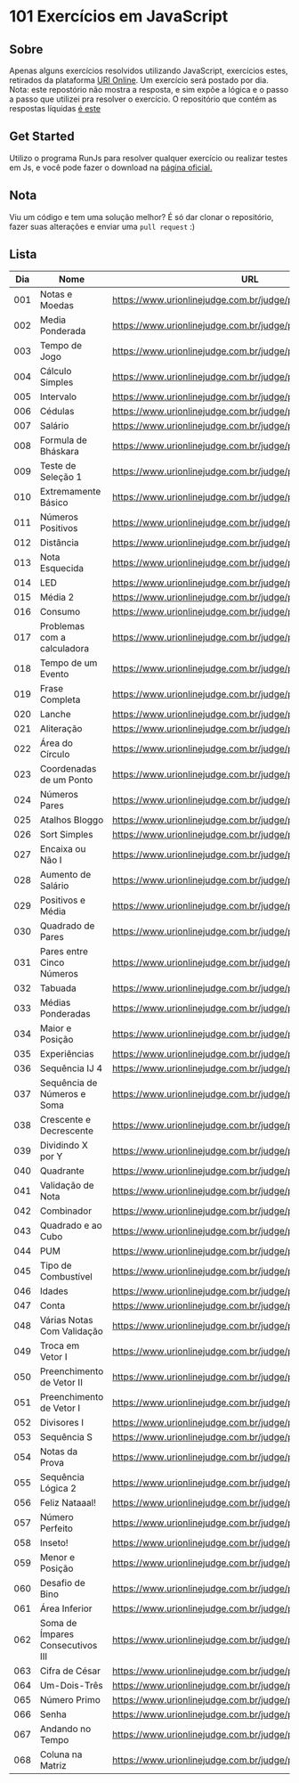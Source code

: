 # 101 Exercícios em JavaScript

## Sobre
Apenas alguns exercícios resolvidos utilizando JavaScript, exercícios estes, retirados da plataforma [URI Online](https://www.urionlinejudge.com.br/). Um exercício será postado por dia. 
Nota: este repostório não mostra a resposta, e sim expõe a lógica e o passo a passo que utilizei pra resolver o exercício. O repositório que contém as respostas líquidas [é este](https://github.com/LaksCastro/uri-online-solutions)

## Get Started
Utilizo o programa RunJs para resolver qualquer exercício ou realizar testes em Js, e você pode fazer o download na [página oficial.](https://runjs.dev/)

## Nota
Viu um código e tem uma solução melhor? É só dar clonar o repositório, fazer suas alterações e enviar uma `pull request` :)

## Lista
<table>
   <thead>
      <tr>
         <th>Dia</th>
         <th>Nome</th>
         <th>URL</th>
         <th>Tempo/Minutos</th>
         <th>ID</th>
      </tr>
   </thead>
   <tbody>
      <tr>
         <td>001</td>
         <td>Notas e Moedas</td>
         <td><a href="https://www.urionlinejudge.com.br/judge/pt/problems/view/1021">https://www.urionlinejudge.com.br/judge/pt/problems/view/1021</a></td>
         <td>120</td>
         <td>1021</td>
      </tr>
      <tr>
         <td>002</td>
         <td>Media Ponderada</td>
         <td><a href="https://www.urionlinejudge.com.br/judge/pt/problems/view/1040">https://www.urionlinejudge.com.br/judge/pt/problems/view/1040</a></td>
         <td>120</td>
         <td>1040</td>
      </tr>
      <tr>
         <td>003</td>
         <td>Tempo de Jogo</td>
         <td><a href="https://www.urionlinejudge.com.br/judge/pt/problems/view/1047">https://www.urionlinejudge.com.br/judge/pt/problems/view/1047</a></td>
         <td>60</td>
         <td>1047</td>
      </tr>
      <tr>
         <td>004</td>
         <td>Cálculo Simples</td>
         <td><a href="https://www.urionlinejudge.com.br/judge/pt/problems/view/1010">https://www.urionlinejudge.com.br/judge/pt/problems/view/1010</a></td>
         <td>10</td>
         <td>1010</td>
      </tr>
      <tr>
         <td>005</td>
         <td>Intervalo</td>
         <td><a href="https://www.urionlinejudge.com.br/judge/pt/problems/view/1037">https://www.urionlinejudge.com.br/judge/pt/problems/view/1037</a></td>
         <td>15</td>
         <td>1037</td>
      </tr>
      <tr>
         <td>006</td>
         <td>Cédulas</td>
         <td><a href="https://www.urionlinejudge.com.br/judge/pt/problems/view/1018">https://www.urionlinejudge.com.br/judge/pt/problems/view/1018</a></td>
         <td>10</td>
         <td>1018</td>
      </tr>
      <tr>
         <td>007</td>
         <td>Salário</td>
         <td><a href="https://www.urionlinejudge.com.br/judge/pt/problems/view/1008">https://www.urionlinejudge.com.br/judge/pt/problems/view/1008</a></td>
         <td>15</td>
         <td>1008</td>
      </tr>
      <tr>
         <td>008</td>
         <td>Formula de Bháskara</td>
         <td><a href="https://www.urionlinejudge.com.br/judge/pt/problems/view/1036">https://www.urionlinejudge.com.br/judge/pt/problems/view/1036</a></td>
         <td>15</td>
         <td>1036</td>
      </tr>
      <tr>
         <td>009</td>
         <td>Teste de Seleção 1</td>
         <td><a href="https://www.urionlinejudge.com.br/judge/pt/problems/view/1035">https://www.urionlinejudge.com.br/judge/pt/problems/view/1035</a></td>
         <td>20</td>
         <td>1035</td>
      </tr>
      <tr>
         <td>010</td>
         <td>Extremamente Básico</td>
         <td><a href="https://www.urionlinejudge.com.br/judge/pt/problems/view/1001">https://www.urionlinejudge.com.br/judge/pt/problems/view/1001</a></td>
         <td>3</td>
         <td>1001</td>
      </tr>
      <tr>
         <td>011</td>
         <td>Números Positivos</td>
         <td><a href="https://www.urionlinejudge.com.br/judge/pt/problems/view/1060">https://www.urionlinejudge.com.br/judge/pt/problems/view/1060</a></td>
         <td>7</td>
         <td>1060</td>
      </tr>
      <tr>
         <td>012</td>
         <td>Distância</td>
         <td><a href="https://www.urionlinejudge.com.br/judge/pt/problems/view/1016">https://www.urionlinejudge.com.br/judge/pt/problems/view/1016</a></td>
         <td>2</td>
         <td>1016</td>
      </tr>
      <tr>
         <td>013</td>
         <td>Nota Esquecida</td>
         <td><a href="https://www.urionlinejudge.com.br/judge/pt/problems/view/3055">https://www.urionlinejudge.com.br/judge/pt/problems/view/3055</a></td>
         <td>5</td>
         <td>3055</td>
      </tr>
      <tr>
         <td>014</td>
         <td>LED</td>
         <td><a href="https://www.urionlinejudge.com.br/judge/pt/problems/view/1168">https://www.urionlinejudge.com.br/judge/pt/problems/view/1168</a></td>
         <td>15</td>
         <td>1168</td>
      </tr>
      <tr>
         <td>015</td>
         <td>Média 2</td>
         <td><a href="https://www.urionlinejudge.com.br/judge/pt/problems/view/1006">https://www.urionlinejudge.com.br/judge/pt/problems/view/1006</a></td>
         <td>4</td>
         <td>1006</td>
      </tr>
      <tr>
         <td>016</td>
         <td>Consumo</td>
         <td><a href="https://www.urionlinejudge.com.br/judge/pt/problems/view/1014">https://www.urionlinejudge.com.br/judge/pt/problems/view/1014</a></td>
         <td>2</td>
         <td>1014</td>
      </tr>
      <tr>
         <td>017</td>
         <td>Problemas com a calculadora</td>
         <td><a href="https://www.urionlinejudge.com.br/judge/pt/problems/view/2694">https://www.urionlinejudge.com.br/judge/pt/problems/view/2694</a></td>
         <td>10</td>
         <td>2694</td>
      </tr>
      <tr>
         <td>018</td>
         <td>Tempo de um Evento</td>
         <td><a href="https://www.urionlinejudge.com.br/judge/pt/problems/view/1061">https://www.urionlinejudge.com.br/judge/pt/problems/view/1061</a></td>
         <td>15</td>
         <td>1061</td>
      </tr>
      <tr>
         <td>019</td>
         <td>Frase Completa</td>
         <td><a href="https://www.urionlinejudge.com.br/judge/pt/problems/view/1551">https://www.urionlinejudge.com.br/judge/pt/problems/view/1551</a></td>
         <td>15</td>
         <td>1551</td>
      </tr>
      <tr>
         <td>020</td>
         <td>Lanche</td>
         <td><a href="https://www.urionlinejudge.com.br/judge/pt/problems/view/1038">https://www.urionlinejudge.com.br/judge/pt/problems/view/1038</a></td>
         <td>5</td>
         <td>1038</td>
      </tr>
      <tr>
         <td>021</td>
         <td>Aliteração</td>
         <td><a href="https://www.urionlinejudge.com.br/judge/pt/problems/view/1263">https://www.urionlinejudge.com.br/judge/pt/problems/view/1263</a></td>
         <td>20</td>
         <td>1263</td>
      </tr>
      <tr>
         <td>022</td>
         <td>Área do Círculo</td>
         <td><a href="https://www.urionlinejudge.com.br/judge/pt/problems/view/1002">https://www.urionlinejudge.com.br/judge/pt/problems/view/1002</a></td>
         <td>5</td>
         <td>1002</td>
      </tr>
      <tr>
         <td>023</td>
         <td>Coordenadas de um Ponto</td>
         <td><a href="https://www.urionlinejudge.com.br/judge/pt/problems/view/1041">https://www.urionlinejudge.com.br/judge/pt/problems/view/1041</a></td>
         <td>10</td>
         <td>1041</td>
      </tr>
      <tr>
         <td>024</td>
         <td>Números Pares</td>
         <td><a href="https://www.urionlinejudge.com.br/judge/pt/problems/view/1059">https://www.urionlinejudge.com.br/judge/pt/problems/view/1059</a></td>
         <td>1</td>
         <td>1059</td>
      </tr>
      <tr>
         <td>025</td>
         <td>Atalhos Bloggo</td>
         <td><a href="https://www.urionlinejudge.com.br/judge/pt/problems/view/1239">https://www.urionlinejudge.com.br/judge/pt/problems/view/1239</a></td>
         <td>60</td>
         <td>1239</td>
      </tr>
      <tr>
         <td>026</td>
         <td>Sort Simples</td>
         <td><a href="https://www.urionlinejudge.com.br/judge/pt/problems/view/1042">https://www.urionlinejudge.com.br/judge/pt/problems/view/1042</a></td>
         <td>10</td>
         <td>1042</td>
      </tr>
      <tr>
         <td>027</td>
         <td>Encaixa ou Não I</td>
         <td><a href="https://www.urionlinejudge.com.br/judge/pt/problems/view/1240">https://www.urionlinejudge.com.br/judge/pt/problems/view/1240</a></td>
         <td>10</td>
         <td>1240</td>
      </tr>
      <tr>
         <td>028</td>
         <td>Aumento de Salário</td>
         <td><a href="https://www.urionlinejudge.com.br/judge/pt/problems/view/1048">https://www.urionlinejudge.com.br/judge/pt/problems/view/1048</a></td>
         <td>5</td>
         <td>1048</td>
      </tr>
      <tr>
         <td>029</td>
         <td>Positivos e Média</td>
         <td><a href="https://www.urionlinejudge.com.br/judge/pt/problems/view/1064">https://www.urionlinejudge.com.br/judge/pt/problems/view/1064</a></td>
         <td>10</td>
         <td>1064</td>
      </tr>
      <tr>
         <td>030</td>
         <td>Quadrado de Pares</td>
         <td><a href="https://www.urionlinejudge.com.br/judge/pt/problems/view/1073">https://www.urionlinejudge.com.br/judge/pt/problems/view/1073</a></td>
         <td>8</td>
         <td>1073</td>
      </tr>
      <tr>
         <td>031</td>
         <td>Pares entre Cinco Números</td>
         <td><a href="https://www.urionlinejudge.com.br/judge/pt/problems/view/1065">https://www.urionlinejudge.com.br/judge/pt/problems/view/1065</a></td>
         <td>2</td>
         <td>1065</td>
      </tr>
      <tr>
         <td>032</td>
         <td>Tabuada</td>
         <td><a href="https://www.urionlinejudge.com.br/judge/pt/problems/view/1078">https://www.urionlinejudge.com.br/judge/pt/problems/view/1078</a></td>
         <td>1</td>
         <td>1078</td>
      </tr>
      <tr>
         <td>033</td>
         <td>Médias Ponderadas</td>
         <td><a href="https://www.urionlinejudge.com.br/judge/pt/problems/view/1079">https://www.urionlinejudge.com.br/judge/pt/problems/view/1079</a></td>
         <td>5</td>
         <td>1079</td>
      </tr>
      <tr>
         <td>034</td>
         <td>Maior e Posição</td>
         <td><a href="https://www.urionlinejudge.com.br/judge/pt/problems/view/1080">https://www.urionlinejudge.com.br/judge/pt/problems/view/1080</a></td>
         <td>2</td>
         <td>1080</td>
      </tr>
      <tr>
         <td>035</td>
         <td>Experiências</td>
         <td><a href="https://www.urionlinejudge.com.br/judge/pt/problems/view/1094">https://www.urionlinejudge.com.br/judge/pt/problems/view/1094</a></td>
         <td>15</td>
         <td>1094</td>
      </tr>
      <tr>
         <td>036</td>
         <td>Sequência IJ 4</td>
         <td><a href="https://www.urionlinejudge.com.br/judge/pt/problems/view/1098">https://www.urionlinejudge.com.br/judge/pt/problems/view/1098</a></td>
         <td>3</td>
         <td>1098</td>
      </tr>
      <tr>
         <td>037</td>
         <td>Sequência de Números e Soma</td>
         <td><a href="https://www.urionlinejudge.com.br/judge/pt/problems/view/1101">https://www.urionlinejudge.com.br/judge/pt/problems/view/1101</a></td>
         <td>8</td>
         <td>1101</td>
      </tr>
      <tr>
         <td>038</td>
         <td>Crescente e Decrescente</td>
         <td><a href="https://www.urionlinejudge.com.br/judge/pt/problems/view/1113">https://www.urionlinejudge.com.br/judge/pt/problems/view/1113</a></td>
         <td>4</td>
         <td>1113</td>
      </tr>
      <tr>
         <td>039</td>
         <td>Dividindo X por Y</td>
         <td><a href="https://www.urionlinejudge.com.br/judge/pt/problems/view/1116">https://www.urionlinejudge.com.br/judge/pt/problems/view/1116</a></td>
         <td>10</td>
         <td>1116</td>
      </tr>
      <tr>
         <td>040</td>
         <td>Quadrante</td>
         <td><a href="https://www.urionlinejudge.com.br/judge/pt/problems/view/1115">https://www.urionlinejudge.com.br/judge/pt/problems/view/1115</a></td>
         <td>3</td>
         <td>1115</td>
      </tr>
      <tr>
         <td>041</td>
         <td>Validação de Nota</td>
         <td><a href="https://www.urionlinejudge.com.br/judge/pt/problems/view/1117">https://www.urionlinejudge.com.br/judge/pt/problems/view/1117</a></td>
         <td>5</td>
         <td>1117</td>
      </tr>
      <tr>
         <td>042</td>
         <td>Combinador</td>
         <td><a href="https://www.urionlinejudge.com.br/judge/pt/problems/view/1238">https://www.urionlinejudge.com.br/judge/pt/problems/view/1238</a></td>
         <td>10</td>
         <td>1238</td>
      </tr>
      <tr>
         <td>043</td>
         <td>Quadrado e ao Cubo</td>
         <td><a href="https://www.urionlinejudge.com.br/judge/pt/problems/view/1143">https://www.urionlinejudge.com.br/judge/pt/problems/view/1143</a></td>
         <td>3</td>
         <td>1143</td>
      </tr>
      <tr>
         <td>044</td>
         <td>PUM</td>
         <td><a href="https://www.urionlinejudge.com.br/judge/pt/problems/view/1142">https://www.urionlinejudge.com.br/judge/pt/problems/view/1142</a></td>
         <td>3</td>
         <td>1142</td>
      </tr>
      <tr>
         <td>045</td>
         <td>Tipo de Combustível</td>
         <td><a href="https://www.urionlinejudge.com.br/judge/pt/problems/view/1134">https://www.urionlinejudge.com.br/judge/pt/problems/view/1134</a></td>
         <td>5</td>
         <td>1134</td>
      </tr>
      <tr>
         <td>046</td>
         <td>Idades</td>
         <td><a href="https://www.urionlinejudge.com.br/judge/pt/problems/view/1154">https://www.urionlinejudge.com.br/judge/pt/problems/view/1154</a></td>
         <td>3</td>
         <td>1154</td>
      </tr>
      <tr>
         <td>047</td>
         <td>Conta</td>
         <td><a href="https://www.urionlinejudge.com.br/judge/pt/problems/view/1866">https://www.urionlinejudge.com.br/judge/pt/problems/view/1866</a></td>
         <td>5</td>
         <td>1866</td>
      </tr>
      <tr>
         <td>048</td>
         <td>Várias Notas Com Validação</td>
         <td><a href="https://www.urionlinejudge.com.br/judge/pt/problems/view/1118">https://www.urionlinejudge.com.br/judge/pt/problems/view/1118</a></td>
         <td>15</td>
         <td>1118</td>
      </tr>
      <tr>
         <td>049</td>
         <td>Troca em Vetor I</td>
         <td><a href="https://www.urionlinejudge.com.br/judge/pt/problems/view/1175">https://www.urionlinejudge.com.br/judge/pt/problems/view/1175</a></td>
         <td>2</td>
         <td>1175</td>
      </tr>
      <tr>
         <td>050</td>
         <td>Preenchimento de Vetor II</td>
         <td><a href="https://www.urionlinejudge.com.br/judge/pt/problems/view/1177">https://www.urionlinejudge.com.br/judge/pt/problems/view/1177</a></td>
         <td>20</td>
         <td>1177</td>
      </tr>
      <tr>
         <td>051</td>
         <td>Preenchimento de Vetor I</td>
         <td><a href="https://www.urionlinejudge.com.br/judge/pt/problems/view/1173">https://www.urionlinejudge.com.br/judge/pt/problems/view/1173</a></td>
         <td>3</td>
         <td>1173</td>
      </tr>
      <tr>
         <td>052</td>
         <td>Divisores I</td>
         <td><a href="https://www.urionlinejudge.com.br/judge/pt/problems/view/1157">https://www.urionlinejudge.com.br/judge/pt/problems/view/1157</a></td>
         <td>8</td>
         <td>1157</td>
      </tr>
      <tr>
         <td>053</td>
         <td>Sequência S</td>
         <td><a href="https://www.urionlinejudge.com.br/judge/pt/problems/view/1155">https://www.urionlinejudge.com.br/judge/pt/problems/view/1155</a></td>
         <td>3</td>
         <td>1155</td>
      </tr>
      <tr>
         <td>054</td>
         <td>Notas da Prova</td>
         <td><a href="https://www.urionlinejudge.com.br/judge/pt/problems/view/2344">https://www.urionlinejudge.com.br/judge/pt/problems/view/2344</a></td>
         <td>5</td>
         <td>2344</td>
      </tr>
      <tr>
         <td>055</td>
         <td>Sequência Lógica 2</td>
         <td><a href="https://www.urionlinejudge.com.br/judge/pt/problems/view/1145">https://www.urionlinejudge.com.br/judge/pt/problems/view/1145</a></td>
         <td>30</td>
         <td>1145</td>
      </tr>
      <tr>
         <td>056</td>
         <td>Feliz Nataaal!</td>
         <td><a href="https://www.urionlinejudge.com.br/judge/pt/problems/view/2483">https://www.urionlinejudge.com.br/judge/pt/problems/view/2483</a></td>
         <td>2</td>
         <td>2483</td>
      </tr>
      <tr>
         <td>057</td>
         <td>Número Perfeito</td>
         <td><a href="https://www.urionlinejudge.com.br/judge/pt/problems/view/1164">https://www.urionlinejudge.com.br/judge/pt/problems/view/1164</a></td>
         <td>5</td>
         <td>1164</td>
      </tr>
      <tr>
         <td>058</td>
         <td>Inseto!</td>
         <td><a href="https://www.urionlinejudge.com.br/judge/pt/problems/view/2862">https://www.urionlinejudge.com.br/judge/pt/problems/view/2862</a></td>
         <td>5</td>
         <td>2862</td>
      </tr>
      <tr>
         <td>059</td>
         <td>Menor e Posição</td>
         <td><a href="https://www.urionlinejudge.com.br/judge/pt/problems/view/1180">https://www.urionlinejudge.com.br/judge/pt/problems/view/1180</a></td>
         <td>8</td>
         <td>1180</td>
      </tr>
      <tr>
         <td>060</td>
         <td>Desafio de Bino</td>
         <td><a href="https://www.urionlinejudge.com.br/judge/pt/problems/view/2060">https://www.urionlinejudge.com.br/judge/pt/problems/view/2060</a></td>
         <td>10</td>
         <td>2060</td>
      </tr>
      <tr>
         <td>061</td>
         <td>Área Inferior</td>
         <td><a href="https://www.urionlinejudge.com.br/judge/pt/problems/view/1188">https://www.urionlinejudge.com.br/judge/pt/problems/view/1188</a></td>
         <td>30</td>
         <td>1188</td>
      </tr>
      <tr>
         <td>062</td>
         <td>Soma de Ímpares Consecutivos III</td>
         <td><a href="https://www.urionlinejudge.com.br/judge/pt/problems/view/1158">https://www.urionlinejudge.com.br/judge/pt/problems/view/1158</a></td>
         <td>10</td>
         <td>1158</td>
      </tr>
      <tr>
         <td>063</td>
         <td>Cifra de César</td>
         <td><a href="https://www.urionlinejudge.com.br/judge/pt/problems/view/1253">https://www.urionlinejudge.com.br/judge/pt/problems/view/1253</a></td>
         <td>10</td>
         <td>1253</td>
      </tr>
      <tr>
         <td>064</td>
         <td>Um-Dois-Três</td>
         <td><a href="https://www.urionlinejudge.com.br/judge/pt/problems/view/1332">https://www.urionlinejudge.com.br/judge/pt/problems/view/1332</a></td>
         <td>60</td>
         <td>1332</td>
      </tr>
      <tr>
         <td>065</td>
         <td>Número Primo</td>
         <td><a href="https://www.urionlinejudge.com.br/judge/pt/problems/view/1165">https://www.urionlinejudge.com.br/judge/pt/problems/view/1165</a></td>
         <td>2</td>
         <td>1165</td>
      </tr>
      <tr>
         <td>066</td>
         <td>Senha</td>
         <td><a href="https://www.urionlinejudge.com.br/judge/pt/problems/view/2146">https://www.urionlinejudge.com.br/judge/pt/problems/view/2146</a></td>
         <td>2</td>
         <td>2146</td>
      </tr>
      <tr>
         <td>067</td>
         <td>Andando no Tempo</td>
         <td><a href="https://www.urionlinejudge.com.br/judge/pt/problems/view/2235">https://www.urionlinejudge.com.br/judge/pt/problems/view/2235</a></td>
         <td>5</td>
         <td>2235</td>
      </tr>
      <tr>
         <td>068</td>
         <td>Coluna na Matriz</td>
         <td><a href="https://www.urionlinejudge.com.br/judge/pt/problems/view/1182">https://www.urionlinejudge.com.br/judge/pt/problems/view/1182</a></td>
         <td>2</td>
         <td>1182</td>
      </tr>
   </tbody>
</table>
